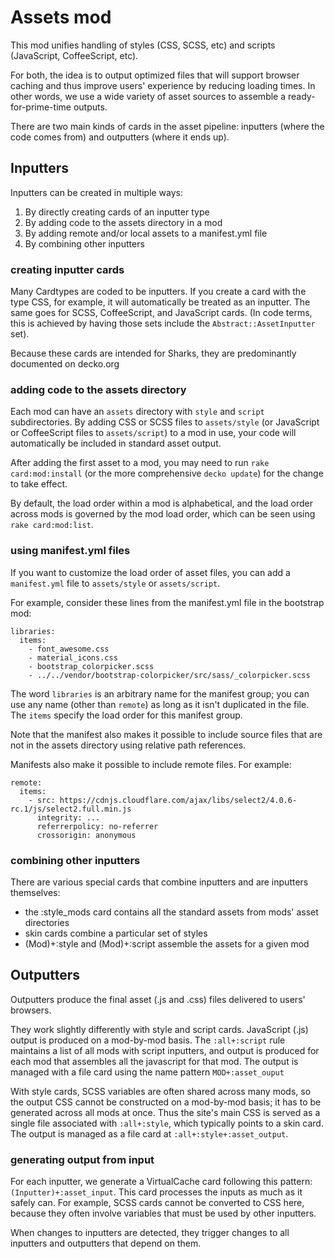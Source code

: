 <!--
# @title README - mod: assets
-->
# Assets mod

This mod unifies handling of styles (CSS, SCSS, etc) and scripts 
(JavaScript, CoffeeScript, etc).

For both, the idea is to output optimized files that will support browser caching
and thus improve users' experience by reducing loading times. In other words, we use
a wide variety of asset sources to assemble a ready-for-prime-time outputs.

There are two main kinds of cards in the asset pipeline: inputters (where
the code comes from) and outputters (where it ends up).

## Inputters

Inputters can be created in multiple ways:

1. By directly creating cards of an inputter type
2. By adding code to the assets directory in a mod
3. By adding remote and/or local assets to a manifest.yml file
4. By combining other inputters

### creating inputter cards

Many Cardtypes are coded to be inputters. If you create a card with the type CSS, 
for example, it will automatically be treated as an inputter. The same goes for SCSS,
CoffeeScript, and JavaScript cards. (In code terms, this is achieved by having those
sets include the `Abstract::AssetInputter` set).

Because these cards are intended for Sharks, they are predominantly documented on
decko.org

### adding code to the assets directory

Each mod can have an `assets` directory with `style` and `script` subdirectories. 
By adding CSS or SCSS files to `assets/style` (or JavaScript or CoffeeScript
files to `assets/script`) to a mod in use, your code will automatically be included
in standard asset output. 

After adding the first asset to a mod, you may need to run `rake card:mod:install` (or
the more comprehensive `decko update`) for the change to take effect.

By default, the load order within a mod is alphabetical, and the load order across mods
is governed by the mod load order, which can be seen using `rake card:mod:list`.

### using manifest.yml files

If you want to customize the load order of asset files, you can add a `manifest.yml` 
file to `assets/style` or `assets/script`. 

For example, consider these lines from the manifest.yml file in the bootstrap mod:

```
libraries:
  items:
    - font_awesome.css
    - material_icons.css
    - bootstrap_colorpicker.scss
    - ../../vendor/bootstrap-colorpicker/src/sass/_colorpicker.scss
```

The word `libraries` is an arbitrary name for the manifest group; you can use any name
(other than `remote`) as long as it isn't duplicated in the file.  The `items` specify 
the load order for this manifest group.

Note that the manifest also makes it possible to include source files that are not in
the assets directory using relative path references.

Manifests also make it possible to include remote files. For example:

```
remote:
  items:
    - src: https://cdnjs.cloudflare.com/ajax/libs/select2/4.0.6-rc.1/js/select2.full.min.js
      integrity: ...
      referrerpolicy: no-referrer
      crossorigin: anonymous
```

### combining other inputters

There are various special cards that combine inputters and are inputters themselves:

  - the :style_mods card contains all the standard assets from mods' asset directories
  - skin cards combine a particular set of styles
  - (Mod)+:style and (Mod)+:script assemble the assets for a given mod

## Outputters

Outputters produce the final asset (.js and .css) files delivered to users' browsers.

They work slightly differently with style and script cards. JavaScript (.js) output is 
produced on a mod-by-mod basis. The `:all+:script` rule maintains a list of all mods
with script inputters, and output is produced for each mod that assembles all the 
javascript for that mod. The output is managed with a file card using the name pattern
`MOD+:asset_ouput`

With style cards, SCSS variables are often shared across many mods, so the output CSS 
cannot be constructed on a mod-by-mod basis; it has to be generated across all mods at 
once. Thus the site's main CSS is served as a single file associated with `:all+:style`,
which typically points to a skin card.  The output is managed as a file card at 
`:all+:style+:asset_output`.


### generating output from input

For each inputter, we generate a VirtualCache card following this pattern: 
`(Inputter)+:asset_input`. This card processes the inputs as much as it safely can.
For example, SCSS cards cannot be converted to CSS here, because they often 
involve variables that must be used by other inputters. 

When changes to inputters are detected, they trigger changes to all inputters and 
outputters that depend on them.

